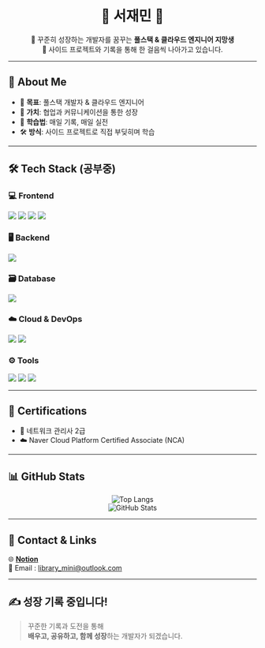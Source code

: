 <h1 align="center">🌱 서재민 🌱</h1>

<p align="center">
🎯 꾸준히 성장하는 개발자를 꿈꾸는 <strong>풀스택 & 클라우드 엔지니어 지망생</strong><br/>
🎯 사이드 프로젝트와 기록을 통해 한 걸음씩 나아가고 있습니다.
</p>

---

## 📌 About Me

- 🚀 **목표**: 풀스택 개발자 & 클라우드 엔지니어
- 💬 **가치**: 협업과 커뮤니케이션을 통한 성장
- 🧠 **학습법**: 매일 기록, 매일 실전
- 🛠️ **방식**: 사이드 프로젝트로 직접 부딪히며 학습

---

## 🛠️ Tech Stack (**공부중**)

### 💻 Frontend
<p>
  <img src="https://img.shields.io/badge/HTML5-E34F26?style=flat&logo=html5&logoColor=white"/>
  <img src="https://img.shields.io/badge/JavaScript-F7DF1E?style=flat&logo=javascript&logoColor=black"/>
  <img src="https://img.shields.io/badge/CSS3-1572B6?style=flat&logo=css3&logoColor=white"/>
  <img src="https://img.shields.io/badge/React-61DAFB?style=flat&logo=react&logoColor=black"/>
</p>

### 🖥 Backend
<p>
  <img src="https://img.shields.io/badge/Node.js-339933?style=flat&logo=node.js&logoColor=white"/>
</p>

### 🗃 Database
<p>
  <img src="https://img.shields.io/badge/MySQL-4479A1?style=flat&logo=mysql&logoColor=white"/>
</p>

### ☁️ Cloud & DevOps
<p>
  <img src="https://img.shields.io/badge/Naver%20Cloud-03C75A?style=flat&logoColor=white"/>
  <img src="https://img.shields.io/badge/Docker-2496ED?style=flat&logo=docker&logoColor=white"/>
</p>

### ⚙ Tools
<p>
  <img src="https://img.shields.io/badge/Git-F05032?style=flat&logo=git&logoColor=white"/>
  <img src="https://img.shields.io/badge/VSCode-007ACC?style=flat&logo=visual-studio-code&logoColor=white"/>
  <img src="https://img.shields.io/badge/GitHub-181717?style=flat&logo=github&logoColor=white"/>
</p>

---

## 📜 Certifications

- 🧩 네트워크 관리사 2급  
- ☁️ Naver Cloud Platform Certified Associate (NCA)

---

## 📊 GitHub Stats

<div align="center">

![Top Langs](https://github-readme-stats.vercel.app/api/top-langs/?username=library-min&layout=compact&theme=tokyonight&hide_border=true&langs_count=6)  
![GitHub Stats](https://github-readme-stats.vercel.app/api?username=library-min&show_icons=true&theme=tokyonight&hide_border=true)

</div>

---

## 🔗 Contact & Links

<p>
  🌐 <a href="https://www.notion.so/Library_Min-s-Library-1d4ebef145e3808cb050f5a72dbafbe1" target="_blank"><strong>Notion</strong></a><br/>
  📧 Email : <a href="mailto:library_mini@outlook.com">library_mini@outlook.com</a>
</p>

---

## ✍ 성장 기록 중입니다!

> 꾸준한 기록과 도전을 통해 <br/>
> **배우고, 공유하고, 함께 성장**하는 개발자가 되겠습니다.
